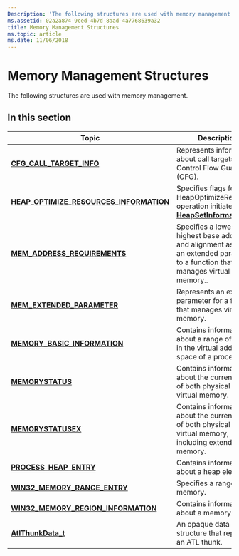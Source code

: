 ```yaml
---
Description: 'The following structures are used with memory management:'
ms.assetid: 02a2a874-9ced-4b7d-8aad-4a7768639a32
title: Memory Management Structures
ms.topic: article
ms.date: 11/06/2018
---
```


# Memory Management Structures

The following structures are used with memory management.

## In this section

| Topic | Description |
|-|-|
| [**CFG\_CALL\_TARGET\_INFO**](-cfg-call-target-info.md) | Represents information about call targets for Control Flow Guard (CFG). |
| [**HEAP\_OPTIMIZE\_RESOURCES\_INFORMATION**](/windows/desktop/api/winnt/ns-winnt-heap_optimize_resources_information) | Specifies flags for a HeapOptimizeResources operation initiated with [**HeapSetInformation**](/windows/desktop/api/HeapApi/nf-heapapi-heapsetinformation). |
| [**MEM\_ADDRESS\_REQUIREMENTS**](/windows/desktop/api/winnt/ns-winnt-mem_address_requirements) | Specifies a lowest and highest base address and alignment as part of an extended parameter to a function that manages virtual memory.. |
| [**MEM\_EXTENDED\_PARAMETER**](/windows/desktop/api/winnt/ns-winnt-mem_extended_parameter) | Represents an extended parameter for a function that manages virtual memory. |
| [**MEMORY\_BASIC\_INFORMATION**](/windows/desktop/api/winnt/ns-winnt-memory_basic_information) | Contains information about a range of pages in the virtual address space of a process. |
| [**MEMORYSTATUS**](/windows/desktop/api/WinBase/ns-winbase-memorystatus) | Contains information about the current state of both physical and virtual memory. |
| [**MEMORYSTATUSEX**](/windows/desktop/api/sysinfoapi/ns-sysinfoapi-memorystatusex) | Contains information about the current state of both physical and virtual memory, including extended memory. |
| [**PROCESS\_HEAP\_ENTRY**](/windows/desktop/api/minwinbase/ns-minwinbase-process_heap_entry) | Contains information about a heap element. |
| [**WIN32\_MEMORY\_RANGE\_ENTRY**](/windows/desktop/api/memoryapi/ns-memoryapi-win32_memory_range_entry) | Specifies a range of memory. |
| [**WIN32\_MEMORY\_REGION\_INFORMATION**](/windows/desktop/api/memoryapi/ns-memoryapi-win32_memory_region_information) | Contains information about a memory region. |
| [**AtlThunkData\_t**](https://msdn.microsoft.com/en-us/library/Mt805050(v=VS.85).aspx) | An opaque data structure that represents an ATL thunk. |
